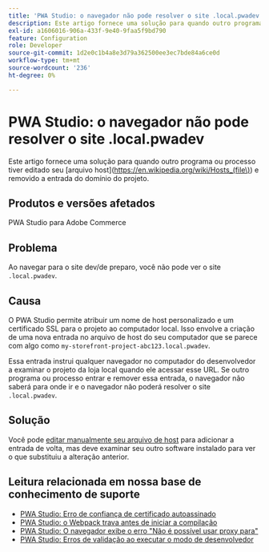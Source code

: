 ```yaml
---
title: 'PWA Studio: o navegador não pode resolver o site .local.pwadev'
description: Este artigo fornece uma solução para quando outro programa ou processo editou seu [arquivo host] (https://en.wikipedia.org/wiki/Hosts_(file) e removeu a entrada do domínio do projeto.
exl-id: a1606016-906a-433f-9e40-9faa5f9bd790
feature: Configuration
role: Developer
source-git-commit: 1d2e0c1b4a8e3d79a362500ee3ec7bde84a6ce0d
workflow-type: tm+mt
source-wordcount: '236'
ht-degree: 0%

---
```


# PWA Studio: o navegador não pode resolver o site .local.pwadev

Este artigo fornece uma solução para quando outro programa ou processo tiver editado seu [arquivo host](https://en.wikipedia.org/wiki/Hosts_(file\)) e removido a entrada do domínio do projeto.

## Produtos e versões afetados

PWA Studio para Adobe Commerce

## Problema

Ao navegar para o site dev/de preparo, você não pode ver o site `.local.pwadev`.

## Causa

O PWA Studio permite atribuir um nome de host personalizado e um certificado SSL para o projeto ao computador local. Isso envolve a criação de uma nova entrada no arquivo de host do seu computador que se parece com algo como `my-storefront-project-abc123.local.pwadev`.

Essa entrada instrui qualquer navegador no computador do desenvolvedor a examinar o projeto da loja local quando ele acessar esse URL. Se outro programa ou processo entrar e remover essa entrada, o navegador não saberá para onde ir e o navegador não poderá resolver o site `.local.pwadev`.

## Solução

Você pode [editar manualmente seu arquivo de host](https://support.rackspace.com/how-to/modify-your-hosts-file/) para adicionar a entrada de volta, mas deve examinar seu outro software instalado para ver o que substituiu a alteração anterior.

## Leitura relacionada em nossa base de conhecimento de suporte

* [PWA Studio: Erro de confiança de certificado autoassinado](https://support.magento.com/hc/en-us/articles/360038973172)
* [PWA Studio: o Webpack trava antes de iniciar a compilação](/help/troubleshooting/miscellaneous/pwa-studio-webpack-hangs-before-beginning-compilation.md)
* [PWA Studio: O navegador exibe o erro &quot;Não é possível usar proxy para&quot;](/help/troubleshooting/miscellaneous/pwa-studio-browser-displays-cannot-proxy-to-error.md)
* [PWA Studio: Erros de validação ao executar o modo de desenvolvedor](/help/troubleshooting/miscellaneous/pwa-studio-validation-errors-when-running-developer-mode.md)

